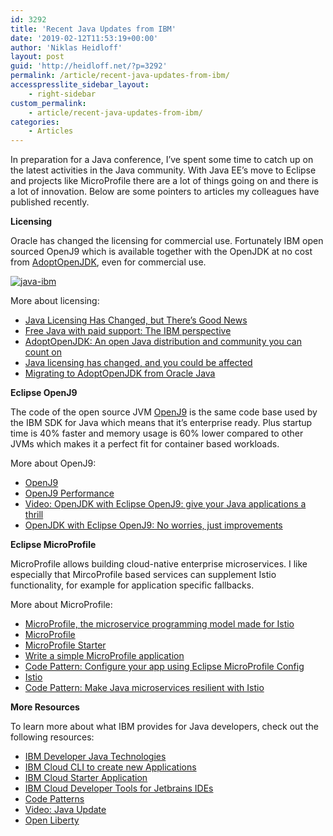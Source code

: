 ```yaml
---
id: 3292
title: 'Recent Java Updates from IBM'
date: '2019-02-12T11:53:19+00:00'
author: 'Niklas Heidloff'
layout: post
guid: 'http://heidloff.net/?p=3292'
permalink: /article/recent-java-updates-from-ibm/
accesspresslite_sidebar_layout:
    - right-sidebar
custom_permalink:
    - article/recent-java-updates-from-ibm/
categories:
    - Articles
---
```


In preparation for a Java conference, I’ve spent some time to catch up on the latest activities in the Java community. With Java EE’s move to Eclipse and projects like MicroProfile there are a lot of things going on and there is a lot of innovation. Below are some pointers to articles my colleagues have published recently.

**Licensing**

Oracle has changed the licensing for commercial use. Fortunately IBM open sourced OpenJ9 which is available together with the OpenJDK at no cost from [AdoptOpenJDK](https://adoptopenjdk.net/), even for commercial use.

[![java-ibm](http://heidloff.net/wp-content/uploads/2019/02/java-ibm.png)](http://heidloff.net/wp-content/uploads/2019/02/java-ibm.png)

More about licensing:

- [Java Licensing Has Changed, but There’s Good News](https://www.ibm.com/blogs/bluemix/2019/02/java-licensing-has-changed-but-theres-good-news/)
- [Free Java with paid support: The IBM perspective](https://developer.ibm.com/blogs/2019/01/30/free-java-with-paid-support/)
- [AdoptOpenJDK: An open Java distribution and community you can count on](https://developer.ibm.com/blogs/2019/01/16/adoptopenjdk-an-open-java-distribution-and-community-you-can-count-on/)
- [Java licensing has changed, and you could be affected](https://developer.ibm.com/blogs/2019/01/24/java-licensing-is-changing-and-you-could-be-affected/)
- [Migrating to AdoptOpenJDK from Oracle Java](https://adoptopenjdk.net/MigratingtoAdoptOpenJDKfromOracleJava.pdf)

**Eclipse OpenJ9**

The code of the open source JVM [OpenJ9](https://www.eclipse.org/openj9/) is the same code base used by the IBM SDK for Java which means that it’s enterprise ready. Plus startup time is 40% faster and memory usage is 60% lower compared to other JVMs which makes it a perfect fit for container based workloads.

More about OpenJ9:

- [OpenJ9](https://www.eclipse.org/openj9/)
- [OpenJ9 Performance](https://www.eclipse.org/openj9/oj9_performance.html)
- [Video: OpenJDK with Eclipse OpenJ9: give your Java applications a thrill](https://www.youtube.com/watch?v=srfR38j2CFc)
- [OpenJDK with Eclipse OpenJ9: No worries, just improvements](https://developer.ibm.com/blogs/2019/01/10/openjdk-with-eclipse-openj9-no-worries-just-improvements/)

**Eclipse MicroProfile**

MicroProfile allows building cloud-native enterprise microservices. I like especially that MircoProfile based services can supplement Istio functionality, for example for application specific fallbacks.

More about MicroProfile:

- [MicroProfile, the microservice programming model made for Istio](https://www.eclipse.org/community/eclipse_newsletter/2018/september/MicroProfile_istio.php)
- [MicroProfile](https://microprofile.io/)
- [MicroProfile Starter](https://start.microprofile.io/)
- [Write a simple MicroProfile application](https://developer.ibm.com/series/write-a-simple-microprofile-application/)
- [Code Pattern: Configure your app using Eclipse MicroProfile Config](https://developer.ibm.com/patterns/configure-your-app-using-eclipse-microprofile-config/)
- [Istio](https://istio.io/)
- [Code Pattern: Make Java microservices resilient with Istio](https://developer.ibm.com/patterns/make-java-microservices-resilient-with-istio/)

**More Resources**

To learn more about what IBM provides for Java developers, check out the following resources:

- [IBM Developer Java Technologies](https://developer.ibm.com/technologies/java/)
- [IBM Cloud CLI to create new Applications](https://cloud.ibm.com/docs/cli/idt/index.html#developing)
- [IBM Cloud Starter Application](https://cloud.ibm.com/developer/appservice/starter-kits/java-microservice-with-eclipse-microprofile-and-java-ee)
- [IBM Cloud Developer Tools for Jetbrains IDEs](https://cloud.ibm.com/docs/cli/idt/jetbrains.html#ibm-dev-tools-for-jetbrains)
- [Code Patterns](https://developer.ibm.com/patterns/category/java/)
- [Video: Java Update](https://www.youtube.com/watch?v=Sy-JmAXZPmY)
- [Open Liberty](https://openliberty.io/)
